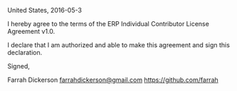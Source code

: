United States, 2016-05-3

I hereby agree to the terms of the ERP Individual Contributor License
Agreement v1.0.

I declare that I am authorized and able to make this agreement and sign this
declaration.

Signed,

Farrah Dickerson farrahdickerson@gmail.com https://github.com/farrah